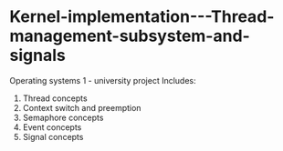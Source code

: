 # Kernel-implementation---Thread-management-subsystem-and-signals
Operating systems 1 - university project 
Includes:
1. Thread concepts 
2. Context switch and preemption
3. Semaphore concepts
4. Event concepts
5. Signal concepts
